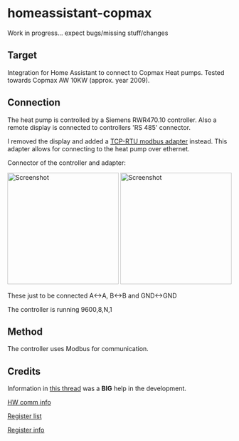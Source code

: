 # homeassistant-copmax

Work in progress... expect bugs/missing stuff/changes

## Target
Integration for Home Assistant to connect to Copmax Heat pumps.
Tested towards Copmax AW 10KW (approx. year 2009).

## Connection
The heat pump is controlled by a Siemens RWR470.10 controller.
Also a remote display is connected to controllers 'RS 485' connector.

I removed the display and added a [TCP-RTU modbus adapter](https://www.pusr.com/products/modbus-serial-to-ethernet-converters-usr-tcp232-410s.html) instead.
This adapter allows for connecting to the heat pump over ethernet.

Connector of the controller and adapter:

<img src="https://github.com/user-attachments/assets/da8f5547-809c-43b8-8874-f2c31d6d06e2" width="250" title="Screenshot"/>
<img src="https://github.com/user-attachments/assets/87dea387-ab33-4767-9b4a-06186ca33a18" width="250" title="Screenshot"/>

These just to be connected A<->A, B<->B and GND<->GND

The controller is running 9600,8,N,1

## Method
The controller uses Modbus for communication.

## Credits
Information in [this thread](https://stokerpro.dk/viewtopic.php?style=19&t=26511&start=50) was a **BIG** help in the development.


[HW comm info](https://stokerpro.dk/viewtopic.php?style=19&p=353534#p353534)

[Register list](https://stokerpro.dk/viewtopic.php?style=19&p=362766#p362766)

[Register info](https://stokerpro.dk/viewtopic.php?style=19&p=363554#p363554)
